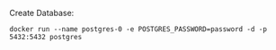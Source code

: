 Create Database:
```
docker run --name postgres-0 -e POSTGRES_PASSWORD=password -d -p 5432:5432 postgres
```

